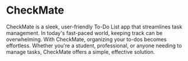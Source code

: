 # CheckMate
CheckMate is a sleek, user-friendly To-Do List app that streamlines task management. In today's fast-paced world, keeping track can be overwhelming. With CheckMate, organizing your to-dos becomes effortless. Whether you're a student, professional, or anyone needing to manage tasks, CheckMate offers a simple, effective solution.
